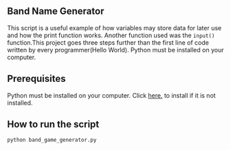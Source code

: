 ## Band Name Generator

This script is a useful example of how variables may store data for later use and how the print function works.
Another function used was the `input()` function.This project goes three steps further than the first line of code written by every programmer(Hello World).
Python must be installed on your computer. 

## Prerequisites

Python must be installed on your computer. Click [here.](https://www.python.org/downloads/) to install if it is not installed.

## How to run the script

`python band_game_generator.py`
